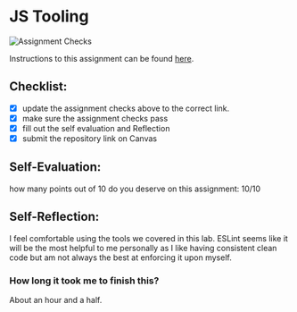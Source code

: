 JS Tooling
===================================
![Assignment Checks](https://github.com/IT3049C-Summer20/3-rock-paper-scissors-<GITHUB_USERNAME_HERE>/workflows/Assignment%20Checks/badge.svg)

Instructions to this assignment can be found [here](https://it3049c.github.io/docs/labs/tooling/).

## Checklist:
- [X] update the assignment checks above to the correct link.
- [X] make sure the assignment checks pass
- [X] fill out the self evaluation and Reflection
- [X] submit the repository link on Canvas

## Self-Evaluation: 
how many points out of 10 do you deserve on this assignment: 10/10

## Self-Reflection:
I feel comfortable using the tools we covered in this lab. ESLint seems like it will be the most helpful to me personally as I like having consistent clean code but am not always the best at enforcing it upon myself.

### How long it took me to finish this?
About an hour and a half.